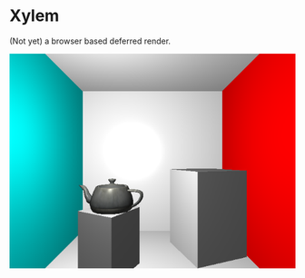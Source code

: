 # Xylem

(Not yet) a browser based deferred render.

![cornell box with teapot](notes/ss_2012-02-22.png)

